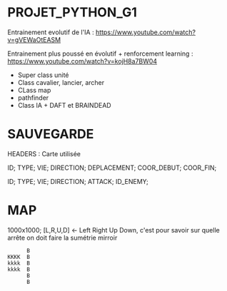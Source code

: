 # PROJET_PYTHON_G1

Entrainement evolutif de l'IA : https://www.youtube.com/watch?v=gVEWaOtEASM

Entrainement plus poussé en évolutif + renforcement learning : https://www.youtube.com/watch?v=kojH8a7BW04



* Super class unité
* Class cavalier, lancier, archer
* CLass map
* pathfinder
* Class IA + DAFT et BRAINDEAD


#  SAUVEGARDE 

HEADERS : Carte utilisée


ID; TYPE; VIE; DIRECTION; DEPLACEMENT; COOR_DEBUT; COOR_FIN;

ID; TYPE; VIE; DIRECTION; ATTACK; ID_ENEMY;

#  MAP 

1000x1000; [L,R,U,D] <- Left Right Up Down, c'est pour savoir sur quelle arrête on doit faire la sumétrie mirroir
```
      B
KKKK  B
kkkk  B
kkkk  B 
      B      
      B
```
